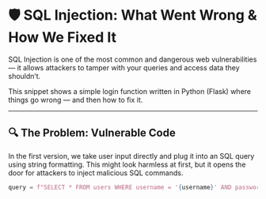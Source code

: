 # 🛡️ SQL Injection: What Went Wrong & How We Fixed It

SQL Injection is one of the most common and dangerous web vulnerabilities — it allows attackers to tamper with your queries and access data they shouldn’t.

This snippet shows a simple login function written in Python (Flask) where things go wrong — and then how to fix it.

---

## 🔍 The Problem: Vulnerable Code

In the first version, we take user input directly and plug it into an SQL query using string formatting. This might look harmless at first, but it opens the door for attackers to inject malicious SQL commands.

```python
query = f"SELECT * FROM users WHERE username = '{username}' AND password = '{password}'"
